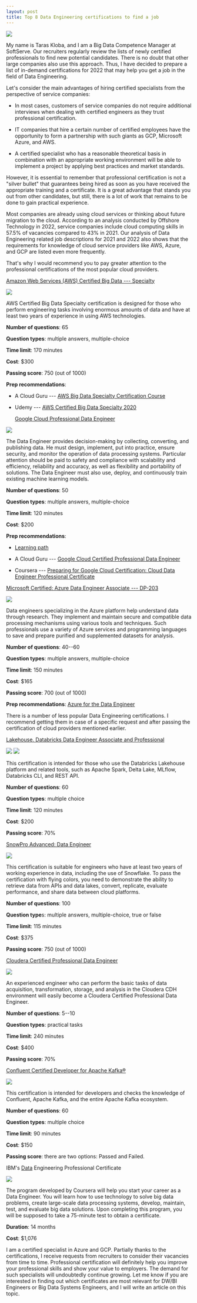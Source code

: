 ```yaml
---
layout: post
title: Top 8 Data Engineering certifications to find a job
---
```


![](/imgs/top-8-data-engineering-certifications/image1.png)

My name is Taras Kloba, and I am a Big Data Competence Manager at
SoftServe. Our recruiters regularly review the lists of newly certified
professionals to find new potential candidates. There is no doubt that
other large companies also use this approach. Thus, I have decided to
prepare a list of in-demand certifications for 2022 that may help you
get a job in the field of Data Engineering.

Let\'s consider the main advantages of hiring certified specialists from
the perspective of service companies:

-   In most cases, customers of service companies do not require
    additional interviews when dealing with certified engineers as they
    trust professional certification.

-   IT companies that hire a certain number of certified employees have
    the opportunity to form a partnership with such giants as GCP,
    Microsoft Azure, and AWS.

-   A certified specialist who has a reasonable theoretical basis in
    combination with an appropriate working environment will be able to
    implement a project by applying best practices and market standards.

However, it is essential to remember that professional certification is
not a \"silver bullet\" that guarantees being hired as soon as you have
received the appropriate training and a certificate. It is a great
advantage that stands you out from other candidates, but still, there is
a lot of work that remains to be done to gain practical experience.

Most companies are already using cloud services or thinking about future
migration to the cloud. According to an analysis conducted by Offshore
Technology in 2022, service companies include cloud computing skills in
57.5% of vacancies compared to 43% in 2021. Our analysis of Data
Engineering related job descriptions for 2021 and 2022 also shows that
the requirements for knowledge of cloud service providers like AWS,
Azure, and GCP are listed even more frequently.

That\'s why I would recommend you to pay greater attention to the
professional certifications of the most popular cloud providers.

[Amazon Web Services (AWS) Certified Big Data ---
Specialty](https://aws.amazon.com/certification/certified-big-data-specialty/)

![](/imgs/top-8-data-engineering-certifications/image2.png)

AWS Certified Big Data Specialty certification is designed for those who
perform engineering tasks involving enormous amounts of data and have at
least two years of experience in using AWS technologies.

**Number of questions**: 65

**Question types**: multiple answers, multiple-choice

**Time limit**: 170 minutes

**Cost**: \$300

**Passing score**: 750 (out of 1000)

**Prep recommendations**:

-   A Cloud Guru --- [AWS Big Data Specialty Certification
    Course](https://acloudguru.com/course/aws-certified-big-data-specialty)

-   Udemy --- [AWS Certified Big Data Specialty
    2020](https://www.udemy.com/course/aws-data-analytics/)

    [Google Cloud Professional Data
    Engineer](https://cloud.google.com/certification/data-engineer)

![](/imgs/top-8-data-engineering-certifications/image3.png)

The Data Engineer provides decision-making by collecting, converting,
and publishing data. He must design, implement, put into practice,
ensure security, and monitor the operation of data processing systems.
Particular attention should be paid to safety and compliance with
scalability and efficiency, reliability and accuracy, as well as
flexibility and portability of solutions. The Data Engineer must also
use, deploy, and continuously train existing machine learning models.

**Number of questions**: 50

**Question types**: multiple answers, multiple-choice

**Time limit**: 120 minutes

**Cost**: \$200

**Prep recommendations**:

-   [Learning
    path](https://cloud.google.com/training/data-engineering-and-analytics#data-engineer-learning-path)

-   A Cloud Guru --- [Google Cloud Certified Professional Data
    Engineer](https://acloudguru.com/course/google-cloud-certified-professional-data-engineer-la)

-   Coursera --- [Preparing for Google Cloud Certification: Cloud Data
    Engineer Professional
    Certificate](https://www.coursera.org/professional-certificates/gcp-data-engineering)

[Microsoft Certified: Azure Data Engineer Associate ---
DP-203](https://docs.microsoft.com/en-us/learn/certifications/exams/dp-203)

![](/imgs/top-8-data-engineering-certifications/image4.png)

Data engineers specializing in the Azure platform help understand data
through research. They implement and maintain secure and compatible data
processing mechanisms using various tools and techniques. Such
professionals use a variety of Azure services and programming languages
to save and prepare purified and supplemented datasets for analysis.

**Number of questions**: 40--60

**Question types**: multiple answers, multiple-choice

**Time limit**: 150 minutes

**Cost**: \$165

**Passing score**: 700 (out of 1000)

**Prep recommendations**: [Azure for the Data
Engineer](https://docs.microsoft.com/en-us/learn/paths/azure-for-the-data-engineer/)

There is a number of less popular Data Engineering certifications. I
recommend getting them in case of a specific request and after passing
the certification of cloud providers mentioned earlier.

[Lakehouse. Databricks Data Engineer Associate and
Professional](https://databricks.com/learn/certification#data-engineer)

![](/imgs/top-8-data-engineering-certifications/image5.png)
![](/imgs/top-8-data-engineering-certifications/image6.png)

This certification is intended for those who use the Databricks
Lakehouse platform and related tools, such as Apache Spark, Delta Lake,
MLflow, Databricks CLI, and REST API.

**Number of questions**: 60

**Question types**: multiple choice

**Time limit**: 120 minutes

**Cost**: \$200

**Passing score**: 70%

[SnowPro Advanced: Data
Engineer](https://www.snowflake.com/certifications/)

![](/imgs/top-8-data-engineering-certifications/image7.png)

This certification is suitable for engineers who have at least two years
of working experience in data, including the use of Snowflake. To pass
the certification with flying colors, you need to demonstrate the
ability to retrieve data from APIs and data lakes, convert, replicate,
evaluate performance, and share data between cloud platforms.

**Number of questions**: 100

**Question type**s: multiple answers, multiple-choice, true or false

**Time limit**: 115 minutes

**Cost**: \$375

**Passing score**: 750 (out of 1000)

[Cloudera Certified Professional Data
Engineer](https://www.cloudera.com/about/training/certification/cdhhdp-certification/ccp-data-engineer.html)

![](/imgs/top-8-data-engineering-certifications/image8.png)

An experienced engineer who can perform the basic tasks of data
acquisition, transformation, storage, and analysis in the Cloudera CDH
environment will easily become a Cloudera Certified Professional Data
Engineer.

**Number of questions**: 5--10

**Question types**: practical tasks

**Time limit**: 240 minutes

**Cost**: \$400

**Passing score**: 70%

[Confluent Certified Developer for Apache
Kafka®](https://www.confluent.io/certification/#faqs)

![](/imgs/top-8-data-engineering-certifications/image9.png)

This certification is intended for developers and checks the knowledge
of Confluent, Apache Kafka, and the entire Apache Kafka ecosystem.

**Number of questions**: 60

**Question types**: multiple choice

**Time limit**: 90 minutes

**Cost**: \$150

**Passing score**: there are two options: Passed and Failed.

IBM\'s
[Data](https://www.edx.org/professional-certificate/ibm-data-engineering)
Engineering Professional Certificate

![](/imgs/top-8-data-engineering-certifications/image10.png)

The program developed by Coursera will help you start your career as a
Data Engineer. You will learn how to use technology to solve big data
problems, create large-scale data processing systems, develop, maintain,
test, and evaluate big data solutions. Upon completing this program, you
will be supposed to take a 75-minute test to obtain a certificate.

**Duration**: 14 months

**Cost**: \$1,076

I am a certified specialist in Azure and GCP. Partially thanks to the
certifications, I receive requests from recruiters to consider their
vacancies from time to time. Professional certification will definitely
help you improve your professional skills and show your value to
employers. The demand for such specialists will undoubtedly continue
growing. Let me know if you are interested in finding out which
certificates are most relevant for DW/BI Engineers or Big Data Systems
Engineers, and I will write an article on this topic.
